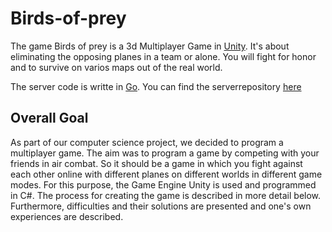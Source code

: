 # Birds-of-prey
The game Birds of prey is a 3d Multiplayer Game in [Unity](https://unity.com/). 
It's about eliminating the opposing planes in a team or alone.  You will fight for honor and to survive on varios maps out of the real world.

The server code is writte in [Go](https://go.dev/). You can find the serverrepository [here](https://go.dev/)



## Overall Goal 
As part of our computer science project, we decided to program a multiplayer game. The aim was to program a game by competing with your friends in air combat. So it should be a game in which you fight against each other online with different planes on different worlds in different game modes. For this purpose, the Game Engine Unity is used and programmed in C#. The process for creating the game is described in more detail below. Furthermore, difficulties and their solutions are presented and one's own experiences are described.

